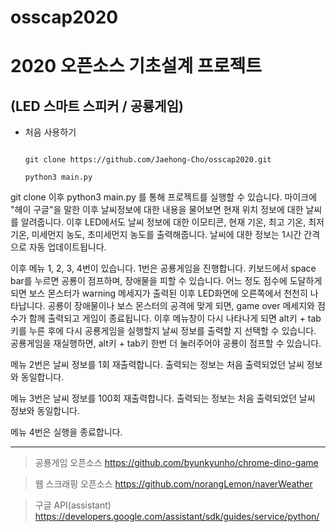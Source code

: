 # osscap2020
2020 오픈소스 기초설계 프로젝트
==================
(LED 스마트 스피커 / 공룡게임)
-----------------

* 처음 사용하기

    ~~~~~~

    git clone https://github.com/Jaehong-Cho/osscap2020.git
  
    python3 main.py
    
    ~~~~~~~

git clone 이후 python3 main.py 를 통해 프로젝트를 실행할 수 있습니다.
마이크에 "헤이 구글"을 말한 이후 날씨정보에 대한 내용을 물어보면 현재 위치 정보에 대한 날씨를 알려줍니다.
이후 LED에서도 날씨 정보에 대한 이모티콘, 현재 기온, 최고 기온, 최저 기온, 미세먼지 농도, 초미세먼지 농도를 출력해줍니다.
날씨에 대한 정보는 1시간 간격으로 자동 업데이트됩니다.

이후 메뉴 1, 2, 3, 4번이 있습니다.
1번은 공룡게임을 진행합니다.
키보드에서 space bar를 누르면 공룡이 점프하며, 장애물을 피할 수 있습니다.
어느 정도 점수에 도달하게 되면 보스 몬스터가 warning 메세지가 출력된 이후 LED화면에 오른쪽에서 천천히 나타납니다. 
공룡이 장애물이나 보스 몬스터의 공격에 맞게 되면, game over 메세지와 점수가 함께 출력되고 게임이 종료됩니다.
이후 메뉴창이 다시 나타나게 되면 alt키 + tab키를 누른 후에 다시 공룡게임을 실행할지 날씨 정보를 출력할 지 선택할 수 있습니다.
공룡게임을 재실행하면, alt키 + tab키 한번 더 눌러주어야 공룡이 점프할 수 있습니다. 

메뉴 2번은 날씨 정보를 1회 재출력합니다.
출력되는 정보는 처음 출력되었던 날씨 정보와 동일합니다.

메뉴 3번은 날씨 정보를 100회 재출력합니다.
출력되는 정보는 처음 출력되었던 날씨 정보와 동일합니다.

메뉴 4번은 실행을 종료합니다.

----------------------
> 공룡게임 오픈소스 https://github.com/byunkyunho/chrome-dino-game

> 웹 스크래핑 오픈소스 https://github.com/norangLemon/naverWeather

> 구글 API(assistant) https://developers.google.com/assistant/sdk/guides/service/python/
